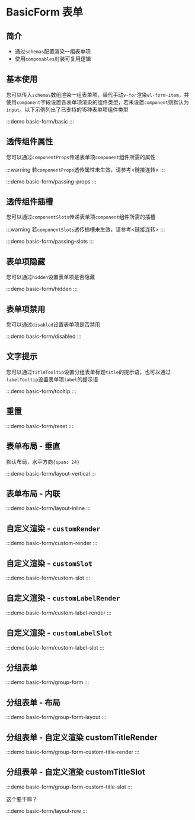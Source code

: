 # BasicForm 表单

## 简介

- 通过`schemas`配置渲染一组表单项
- 使用`composables`封装可复用逻辑

## 基本使用

您可以传入`schemas`数组渲染一组表单项，替代手动`v-for`渲染`el-form-item`，并使用`component`字段设置各表单项渲染的组件类型，若未设置`component`则默认为`input`。以下示例列出了已支持的15种表单项组件类型

:::demo
basic-form/basic
:::

## 透传组件属性

您可以通过`componentProps`传递表单项`component`组件所需的属性

:::warning
若`componentProps`透传属性未生效，请参考<链接连转>
:::

:::demo
basic-form/passing-props
:::

## 透传组件插槽

您可以通过`componentSlots`传递表单项`component`组件所需的插槽

:::warning
若`componentSlots`透传插槽未生效，请参考<链接连转>
:::

:::demo
basic-form/passing-slots
:::

## 表单项隐藏

您可以通过`hidden`设置表单项是否隐藏

:::demo
basic-form/hidden
:::

## 表单项禁用

您可以通过`disabled`设置表单项是否禁用

:::demo
basic-form/disabled
:::

## 文字提示

您可以通过`titleTooltip`设置分组表单标题`title`的提示语，也可以通过`labelTooltip`设置表单项`label`的提示语

:::demo
basic-form/tooltip
:::

## 重置

:::demo
basic-form/reset
:::

## 表单布局 - 垂直

默认布局，水平方向`{span: 24}`

:::demo
basic-form/layout-vertical
:::

## 表单布局 - 内联

:::demo
basic-form/layout-inline
:::

## 自定义渲染 - `customRender`

:::demo
basic-form/custom-render
:::

## 自定义渲染 - `customSlot`

:::demo
basic-form/custom-slot
:::

## 自定义渲染 - `customLabelRender`

:::demo
basic-form/custom-label-render
:::

## 自定义渲染 - `customLabelSlot`

:::demo
basic-form/custom-label-slot
:::

## 分组表单

:::demo
basic-form/group-form
:::

## 分组表单 - 布局

:::demo
basic-form/group-form-layout
:::

## 分组表单 - 自定义渲染 customTitleRender

:::demo
basic-form/group-form-custom-title-render
:::

## 分组表单 - 自定义渲染 customTitleSlot

:::demo
basic-form/group-form-custom-title-slot
:::

这个要干嘛？

:::demo
basic-form/layout-row
:::
